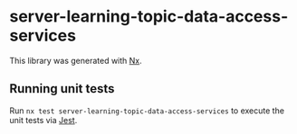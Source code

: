 # server-learning-topic-data-access-services

This library was generated with [Nx](https://nx.dev).

## Running unit tests

Run `nx test server-learning-topic-data-access-services` to execute the unit tests via [Jest](https://jestjs.io).
